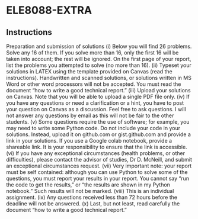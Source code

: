 # ELE8088-EXTRA
## Instructions
Preparation and submission of solutions
(i) Below you will find 26 problems. Solve any 16 of them. If you solve more than 16, only the first 16
will be taken into account; the rest will be ignored. On the first page of your report, list the problems
you attempted to solve (no more than 16).
(ii) Typeset your solutions in LATEX using the template provided on Canvas (read the instructions).
Handwritten and scanned solutions, or solutions written in MS Word or other word processors will
not be accepted. You must read the document “how to write a good technical report.”
(iii) Upload your solutions on Canvas. Note that you will be able to upload a single PDF file only.
(iv) If you have any questions or need a clarification or a hint, you have to post your question on
Canvas as a discussion. Feel free to ask questions. I will not answer any questions by email as this
will not be fair to the other students.
(v) Some questions require the use of software; for example, you may need to write some Python code.
Do not include your code in your solutions. Instead, upload it on github.com or gist.github.com
and provide a link in your solutions. If you use a Google colab notebook, provide a shareable link.
It is your responsibility to ensure that the link is accessible.
(vi) If you have any exceptional circumstances (health problems, or other difficulties), please contact
the advisor of studies, Dr D. McNeill, and submit an exceptional circumstances request.
(vii) Very important note: your report must be self contained: although you can use Python to
solve some of the questions, you must report your results in your report. You cannot say “run
the code to get the results,” or “the results are shown in my Python notebook.” Such results will not
be marked.
(viii) This is an individual assignment.
(ix) Any questions received less than 72 hours before the deadline will not be answered.
(x) Last, but not least, read carefully the document “how to write a good technical report.”
